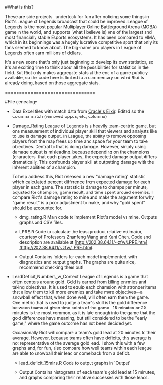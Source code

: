 #What is this?

These are side projects I undertook for fun after noticing some things in Riot's League of Legends broadcast that could be improved. League of Legends is the most popular Multiplayer Online Battleground Arena (MOBA) game in the world, and supports (what I believe is) one of the largest and most financially stable Esports ecosystems. It has been compared to MMA, which in its beginnings was a hugely lucrative competitive sport that only its fans seemed to know about. The big-name pro players in League of Legends often earn millions of dollars.

It's a new scene that's only just beginning to develop its own statistics, so it's an exciting time to think about all the possibilities for statistics in the field. But Riot only makes aggregate stats at the end of a game publicly available, so the code here is limited to a commentary on what Riot is already doing, based on those aggregate stats.

================================

#File genealogy

- Data
  Excel files with match data from [Oracle's Elixir](oracleselixir.com). 
  Edited so the columns match (removed oppcs, etc, columns)

- Damage\_Rating
  League of Legends is a heavily team-centric game, but one measurement of individual player skill that viewers and analysts like to use is damage output. In League, the ability to remove opposing players from the map frees up time and space for your team to take objectives. Central to that is doing damage. However, simply using damage output is misleading, because depending on the champions (characters) that each player takes, the expected damage output differs dramatically. This confounds player skill at outputting damage with the inherent abilities of a champion. 

  To help address this, Riot released a new "damage rating" statistic which calculated percent difference from expected damage for each player in each game. The statistic is damage to champs per minute, adjusted for champion, game result, and time spent around enemies. I compare Riot's damage rating to mine and make the argument for why "game result" is a poor adjustment to make, and why "gold spent" should be accounted for.

    - dmg\_rating.R 
      Main code to implement Riot's model vs mine. Outputs graphs and CSV files.

    - LPRE.R 
      Code to calculate the least product relative estimator, courtesy of Professors Zhanfeng Wang and Kani Chen. Code and description are available at [http://202.38.64.11/~zfw/LPRE.htm](http://202.38.64.11/~zfw/LPRE.htm). 

    - Output
      Contains folders for each model implemented, with diagnostics and output graphs. The graphs are quite nice, recommend checking them out! 

- LeadDeficit\_Numbers\_w\_Context
  League of Legends is a game that often centers around gold. Gold is earned from killing enemies and taking objectives. It is used to equip each champion with stronger items that allow them to kill more enemies and take more objectives--a snowball effect that, when done well, will often earn them the game. One metric that is used to judge a team's skill is the gold difference between teams at given time points of the game--15 minutes or 20 minutes is the most common, as it is late enough into the game that the gold differences have meaning, but still considered to be the "early game," where the game outcome has not been decided yet. 

  Occasionally Riot will compare a team's gold lead at 20 minutes to their average. However, because teams often have deficits, this average is not representative of the average gold lead. I show this with a few graphs and, for fun, also compare how well teams within each league are able to snowball their lead or come back from a deficit.

    - lead\_deficit\_15mins.R
      Code to output graphs in `Output'

    - Output
      Contains histograms of each team's gold lead at 15 minutes, and graphs comparing their relative successes with those leads. 
